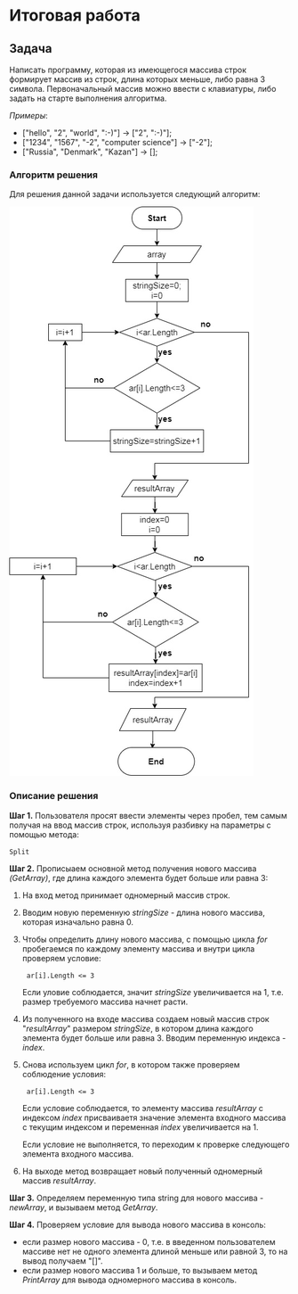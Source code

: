 # Итоговая работа
## Задача

Написать программу, которая из имеющегося массива строк формирует массив из строк, длина которых меньше, либо равна 3 символа. Первоначальный массив можно ввести с клавиатуры, либо задать на старте выполнения алгоритма.

_Примеры_:

+ ["hello", "2", "world", ":-)"] -> ["2", ":-)"];
+ ["1234", "1567", "-2", "computer science"] -> ["-2"];
+ ["Russia", "Denmark", "Kazan"] -> [];

### Алгоритм решения
Для решения данной задачи используется следующий алгоритм: 

![Алгоритм](Algoritm.jpg)

### Описание решения

**Шаг 1.** Пользователя просят ввести элементы через пробел, тем самым получая на ввод массив строк, используя разбивку на параметры с помощью метода:

    Split

**Шаг 2.** Прописыаем основной метод  получения нового массива _(GetArray)_, где длина каждого элемента будет больше или равна 3:

1.   На вход метод принимает одномерный массив строк.

2. Вводим новую переменную _stringSize_ - длина нового массива, которая изначально равна 0. 

3. Чтобы определить длину нового массива, с помощью цикла _for_ пробегаемся по каждому элементу массива и внутри цикла проверяем условие:

        ar[i].Length <= 3

    Если уловие соблюдается, значит _stringSize_ увеличивается на 1, т.е. размер требуемого массива начнет расти.

4. Из полученного на входе массива создаем новый массив строк "_resultArray_" размером _stringSize_, в котором длина каждого элемента будет больше или равна 3. Вводим переменную индекса - _index_. 

5. Снова используем цикл _for_, в котором также проверяем соблюдение условия: 

        ar[i].Length <= 3

    Если условие соблюдается, то элементу массива _resultArray_ с индексом _index_ присваиваетя значение элемента входного массива с текущим индексом и переменная _index_ увеличивается на 1.

    Если условие не выполняется, то переходим к проверке следующего элемента входного массива.

6. На выходе метод возвращает новый полученный одномерный массив _resultArray_.

**Шаг 3.** Определяем переменную типа string для нового массива - _newArray_, и вызываем метод _GetArray_.

**Шаг 4.** Проверяем условие для вывода нового массива в консоль:

* если размер нового массива - 0, т.е. в введенном пользователем массиве нет не одного элемента длиной меньше или равной 3, то на вывод получаем "[]".
* если размер нового массива 1 и больше, то вызываем метод _PrintArray_ для вывода одномерного массива в консоль.